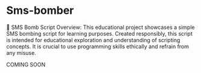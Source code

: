 # Sms-bomber
📱 SMS Bomb Script  Overview: This educational project showcases a simple SMS bombing script for learning purposes. Created responsibly, this script is intended for educational exploration and understanding of scripting concepts. It is crucial to use programming skills ethically and refrain from any misuse.

COMING SOON
